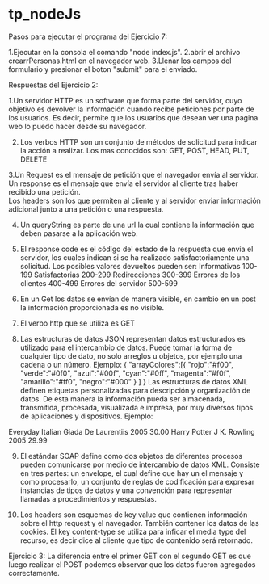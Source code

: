 
# tp_nodeJs

Pasos para ejecutar el programa del Ejercicio 7:

1.Ejecutar en la consola el comando "node index.js".
2.abrir el archivo crearrPersonas.html en el navegador web.
3.Llenar los campos del formulario y presionar el boton "submit" para el enviado.

Respuestas del Ejercicio 2:

1.Un servidor HTTP es un software que forma parte del servidor, cuyo objetivo es devolver la información cuando recibe peticiones por parte de los usuarios. Es decir, permite que los usuarios que desean ver una pagina web lo puedo hacer desde su navegador. 

2. Los verbos HTTP son un conjunto de métodos de solicitud para indicar la acción a realizar. Los mas conocidos son: GET, POST, HEAD, PUT, DELETE 

3.Un Request es el mensaje de petición que el navegador envía al servidor.
Un response es el mensaje que envía el servidor al cliente tras haber recibido una petición.  
Los headers son los que permiten al cliente y al servidor enviar información adicional junto a una petición o una respuesta. 

4. Un queryString es parte de una url la cual contiene la información que deben pasarse a la aplicación web.

5. El response code es el código del estado de la respuesta que envia el servidor, los cuales indican si se ha realizado satisfactoriamente una solicitud. Los posibles valores devueltos pueden ser: 
Informativas 100-199
Satisfactorias 200-299
Redirecciones 300-399
Errores de los clientes 400-499
Errores del servidor 500-599

6. En un Get los datos se envían de manera visible, en cambio en un post la información proporcionada es no visible.

7. El verbo http que se utiliza es GET
8. Las estructuras de datos JSON representan datos estructurados es utilizado para el intercambio de datos. Puede tomar la forma de cualquier tipo de dato, no solo arreglos u objetos, por ejemplo una cadena o un número.
Ejemplo:
{
    "arrayColores":[{
            "rojo":"#f00",
            "verde":"#0f0",
            "azul":"#00f",
            "cyan":"#0ff",
            "magenta":"#f0f",
            "amarillo":"#ff0",
            "negro":"#000"
        }
    ]
} 
Las estructuras de datos XML definen etiquetas personalizadas para descripción y organización de datos. De esta manera la información pueda ser almacenada, transmitida, procesada, visualizada e impresa, por muy diversos tipos de aplicaciones y dispositivos.
Ejemplo:
<libreria>
<libro categoría="COOKING">
<título lang="en">Everyday Italian</título>
<autor>Giada De Laurentiis</autor>
<año>2005</año>
<precio>30.00</precio>
</libro>
<libro categoría="INFANTIL">
<título lang="en">Harry Potter</título>
<autor>J K. Rowling</autor>
<año>2005</año>
<precio>29.99</precio>
</libro>
</libreria>

9. El estándar SOAP define como dos objetos de diferentes procesos pueden comunicarse por medio de intercambio de datos XML. Consiste en tres partes: un envelope, el cual define que hay un el mensaje y como procesarlo, un conjunto de reglas de codificación para expresar instancias de tipos de datos y una convención para representar llamadas a procedimientos y respuestas.

11. Los headers son esquemas de key value que contienen información sobre el http request y el navegador. También contener los datos de las cookies.
El key content-type se utiliza para inficar el media type del recurso, es decir dice al cliente que tipo de contenido será retornado. 

Ejercicio 3:
La diferencia entre el primer GET con el segundo GET es que luego realizar el POST podemos observar que los datos fueron agregados correctamente. 

